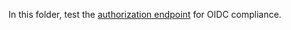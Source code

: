 In this folder, test the [authorization
endpoint](http://openid.net/specs/openid-connect-core-1_0.html#AuthorizationEndpoint)
for OIDC compliance.
